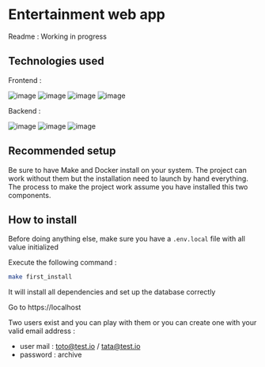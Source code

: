 # Entertainment web app

Readme : Working in progress

## Technologies used 

Frontend : 

![image](https://img.shields.io/badge/Twig-BACF29?style=for-the-badge&logo=Twig&logoColor=white)
![image](https://img.shields.io/badge/Sass-CC6699?style=for-the-badge&logo=sass&logoColor=white)
![image](https://img.shields.io/badge/Webpack-8DD6F9?style=for-the-badge&logo=Webpack&logoColor=white)
![image](https://img.shields.io/badge/JavaScript-323330?style=for-the-badge&logo=javascript&logoColor=F7DF1E)

Backend :

![image](https://img.shields.io/badge/Symfony-000000?style=for-the-badge&logo=Symfony&logoColor=white)
![image](https://img.shields.io/badge/PostgreSQL-316192?style=for-the-badge&logo=postgresql&logoColor=white)
![image](https://img.shields.io/badge/Docker-2CA5E0?style=for-the-badge&logo=docker&logoColor=white)

## Recommended setup

Be sure to have Make and Docker install on your system. The project can work without them but the installation need to launch by hand everything. The process to make the project work assume you have installed this two components.

## How to install

Before doing anything else, make sure you have a ```.env.local``` file with all value initialized 

Execute the following command :

```bash
make first_install
```

It will install all dependencies and set up the database correctly

Go to https://localhost 

Two users exist and you can play with them or you can create one with your valid email address :

- user mail : toto@test.io / tata@test.io
- password : archive